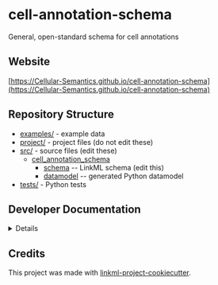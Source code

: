 # cell-annotation-schema

General, open-standard schema for cell annotations

## Website

[https://Cellular-Semantics.github.io/cell-annotation-schema](https://Cellular-Semantics.github.io/cell-annotation-schema)

## Repository Structure

* [examples/](examples/) - example data
* [project/](project/) - project files (do not edit these)
* [src/](src/) - source files (edit these)
  * [cell_annotation_schema](src/cell_annotation_schema)
    * [schema](src/cell_annotation_schema/schema) -- LinkML schema
      (edit this)
    * [datamodel](src/cell_annotation_schema/datamodel) -- generated
      Python datamodel
* [tests/](tests/) - Python tests

## Developer Documentation

<details>
Use the `make` command to generate project artefacts:

* `make all`: make everything
* `make deploy`: deploys site
</details>

## Credits

This project was made with
[linkml-project-cookiecutter](https://github.com/linkml/linkml-project-cookiecutter).
